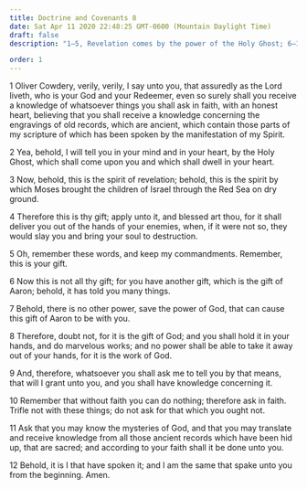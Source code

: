 ```yaml
---
title: Doctrine and Covenants 8
date: Sat Apr 11 2020 22:48:25 GMT-0600 (Mountain Daylight Time)
draft: false
description: "1–5, Revelation comes by the power of the Holy Ghost; 6–12, Knowledge of the mysteries of God and the power to translate ancient records come by faith."

order: 1
---
```

    
1 Oliver Cowdery, verily, verily, I say unto you, that assuredly as the Lord liveth, who is your God and your Redeemer, even so surely shall you receive a knowledge of whatsoever things you shall ask in faith, with an honest heart, believing that you shall receive a knowledge concerning the engravings of old records, which are ancient, which contain those parts of my scripture of which has been spoken by the manifestation of my Spirit.

2 Yea, behold, I will tell you in your mind and in your heart, by the Holy Ghost, which shall come upon you and which shall dwell in your heart.

3 Now, behold, this is the spirit of revelation; behold, this is the spirit by which Moses brought the children of Israel through the Red Sea on dry ground.

4 Therefore this is thy gift; apply unto it, and blessed art thou, for it shall deliver you out of the hands of your enemies, when, if it were not so, they would slay you and bring your soul to destruction.

5 Oh, remember these words, and keep my commandments. Remember, this is your gift.

6 Now this is not all thy gift; for you have another gift, which is the gift of Aaron; behold, it has told you many things.

7 Behold, there is no other power, save the power of God, that can cause this gift of Aaron to be with you.

8 Therefore, doubt not, for it is the gift of God; and you shall hold it in your hands, and do marvelous works; and no power shall be able to take it away out of your hands, for it is the work of God.

9 And, therefore, whatsoever you shall ask me to tell you by that means, that will I grant unto you, and you shall have knowledge concerning it.

10 Remember that without faith you can do nothing; therefore ask in faith. Trifle not with these things; do not ask for that which you ought not.

11 Ask that you may know the mysteries of God, and that you may translate and receive knowledge from all those ancient records which have been hid up, that are sacred; and according to your faith shall it be done unto you.

12 Behold, it is I that have spoken it; and I am the same that spake unto you from the beginning. Amen.
